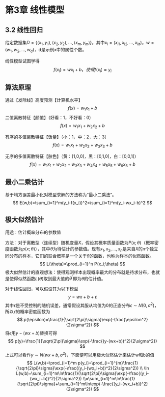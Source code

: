 # 第3章 线性模型

## 3.2 线性回归

给定数据集$D=\{(x_1,y_1),(x_2,y_2),...,(x_m,y_m)\}$，其中$x_i=(x_{i1},x_{i2},...,x_{id})$，$w=(w_1,w_2,...,w_d)$，d是示例x中的属性个数。

线性模型试图学得
$$
f(x_i)=wx_i+b，使得f(x_i)\approx y_i
$$

## 算法原理

通过【发际线】高度预测【计算机水平】
$$
f(x)=w_1x_1+b
$$
二值离散特征【颜值】（好看：1，不好看：0）
$$
f(x)=w_1x_1+w_2x_2+b
$$


有序的多值离散特征【饭量】（小：1，中：2，大：3）
$$
f(x)=w_1x_1+w_2x_2+w_3x_3+b
$$


无序的多值离散特征【肤色】（黄：[1,0,0]，黑：[0,1,0]，白：[0,0,1]）
$$
f(x)=w_1x_1+w_2x_2+w_3x_3+w_4x_4+w_5x_5+w_6x_6+b
$$

## 最小二乘估计

基于均方误差最小化对模型求解的方法称为“最小二乘法”。
$$
E(w,b)=\sum_{i=1}^m(y_i-f(x_i))^2=\sum_{i=1}^m(y_i-wx_i-b)^2
$$

## 极大似然估计

用途：估计概率分布的参数值

方法：对于离散型（连续型）随机变量$X$，假设其概率质量函数为$P(x;\theta)$（概率密度函数为$p(x;\theta)$），其中$\theta$为待估计的参数值。现有$x_1,x_2,...,x_n$是来自$X$的n个独立同分布的样本，它们的联合概率是一个关于$\theta$的函数，也称为样本的似然函数。
$$
L(\theta)=\prod_{i=1}^n P(x_i;\theta)
$$
极大似然估计的直观想法：使得观测样本出现概率最大的分布就是待求分布，也就是使得似然函数$L(\theta)$取到最大值的$\theta^\prime$即为$\theta$的估计值。

对于线性回归，可以假设其为以下模型
$$
y=wx+b+\epsilon
$$
其中$\epsilon$是不受控制的随机误差，通常假设其服从均值为0的正态分布$\epsilon \sim N(0,\sigma^2)$，所以$\epsilon$的概率密度函数为
$$
p(\epsilon)=\frac{1}{\sqrt{2\pi}\sigma}\exp(-\frac{\epsilon^2}{2\sigma^2})
$$
将$\epsilon$用$y-(wx+b)$替换可得
$$
p(y)=\frac{1}{\sqrt{2\pi}\sigma}\exp(-\frac{(y-(wx+b))^2}{2\sigma^2})
$$
上式可以看作$y \sim N(wx+b,\sigma^2)$，下面便可以用极大似然估计来估计w和b的值
$$
L(w,b)=\prod_{i=1}^m p(y_i)=\prod_{i=1}^{m}\frac{1}{\sqrt{2\pi}\sigma}\exp(-\frac{(y_i-(wx_i+b))^2}{2\sigma^2})
\\
\ln L(w,b)=\sum_{i=1}^m\ln\frac{1}{\sqrt{2\pi}\sigma}\exp(-\frac{(y_i-(wx_i+b))^2}{2\sigma^2})
\\=\sum_{i=1}^m\ln\frac{1}{\sqrt{2\pi}\sigma}+\sum_{i=1}^m\ln\exp(-\frac{(y_i-(wx_i+b))^2}{2\sigma^2})
$$


